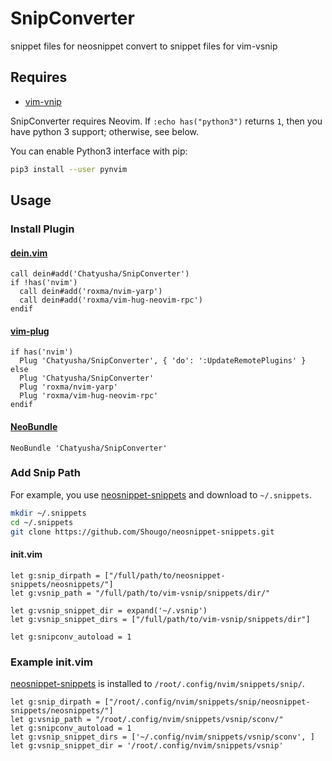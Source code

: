# SnipConverter

snippet files for neosnippet convert to snippet files for vim-vsnip

## Requires

- [vim-vnip](https://github.com/hrsh7th/vim-vsnip)

SnipConverter requires Neovim.
If `:echo has("python3")` returns `1`, then you have python 3 support; otherwise, see below.

You can enable Python3 interface with pip:

```sh
pip3 install --user pynvim
```


## Usage

### Install Plugin

#### [dein.vim](https://github.com/Shougo/dein.vim)

```vim
call dein#add('Chatyusha/SnipConverter')
if !has('nvim')
  call dein#add('roxma/nvim-yarp')
  call dein#add('roxma/vim-hug-neovim-rpc')
endif
```

#### [vim-plug](https://github.com/junegunn/vim-plug)

```vim
if has('nvim')
  Plug 'Chatyusha/SnipConverter', { 'do': ':UpdateRemotePlugins' }
else
  Plug 'Chatyusha/SnipConverter'
  Plug 'roxma/nvim-yarp'
  Plug 'roxma/vim-hug-neovim-rpc'
endif
```

#### [NeoBundle](https://github.com/Shougo/neobundle.vim)

```vim
NeoBundle 'Chatyusha/SnipConverter'
```

### Add Snip Path

For example, you use [neosnippet-snippets](https://github.com/Shougo/neosnippet-snippets) and download to `~/.snippets`.

```sh
mkdir ~/.snippets
cd ~/.snippets
git clone https://github.com/Shougo/neosnippet-snippets.git
```

#### init.vim

```vim
let g:snip_dirpath = ["/full/path/to/neosnippet-snippets/neosnippets/"]
let g:vsnip_path = "/full/path/to/vim-vsnip/snippets/dir/"

let g:vsnip_snippet_dir = expand('~/.vsnip')
let g:vsnip_snippet_dirs = ["/full/path/to/vim-vsnip/snippets/dir"]

let g:snipconv_autoload = 1
```

### Example init.vim

[neosnippet-snippets](https://github.com/Shougo/neosnippet-snippets) is installed to `/root/.config/nvim/snippets/snip/`.

```vim
let g:snip_dirpath = ["/root/.config/nvim/snippets/snip/neosnippet-snippets/neosnippets/"]                                                                                                                                                                
let g:vsnip_path = "/root/.config/nvim/snippets/vsnip/sconv/"
let g:snipconv_autoload = 1
let g:vsnip_snippet_dirs = ['~/.config/nvim/snippets/vsnip/sconv', ]
let g:vsnip_snippet_dir = '/root/.config/nvim/snippets/vsnip'
```
